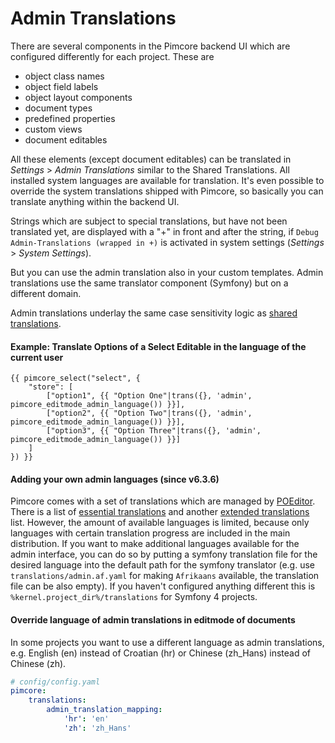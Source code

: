 # Admin Translations 

There are several components in the Pimcore backend UI which are configured differently for each project. These are

* object class names
* object field labels
* object layout components
* document types
* predefined properties
* custom views
* document editables

All these elements (except document editables) can be translated in *Settings* > *Admin Translations* similar to the
Shared Translations. All installed system languages are available for translation. It's even possible to override
the system translations shipped with Pimcore, so basically you can translate anything within the backend UI. 

Strings which are subject to special translations, but have not been translated yet, are displayed with a "+" in front 
and after the string, if `Debug Admin-Translations (wrapped in +)` is activated in system settings (*Settings* > *System Settings*).

But you can use the admin translation also in your custom templates. 
Admin translations use the same translator component (Symfony) but on a different domain.

Admin translations underlay the same case sensitivity logic as [shared translations](./04_Shared_Translations.md#page_Translations_case_sensitivity).

#### Example: Translate Options of a Select Editable in the language of the current user

```twig
{{ pimcore_select("select", {
	"store": [
		["option1", {{ "Option One"|trans({}, 'admin', pimcore_editmode_admin_language()) }}],
		["option2", {{ "Option Two"|trans({}, 'admin', pimcore_editmode_admin_language()) }}],
		["option3", {{ "Option Three"|trans({}, 'admin', pimcore_editmode_admin_language()) }}]
	]
}) }}
```

#### Adding your own admin languages (since v6.3.6)
Pimcore comes with a set of translations which are managed by [POEditor](https://poeditor.com).
There is a list of [essential translations](https://poeditor.com/join/project/VWmZyvFVMH) and another [extended translations](https://poeditor.com/join/project/XliCYYgILb) list.
However, the amount of available languages is limited, because only languages with certain translation progress are
included in the main distribution. 
If you want to make additional languages available for the admin interface, you can do so by putting a symfony translation
file for the desired language into the default path for the symfony translator 
(e.g. use `translations/admin.af.yaml` for making `Afrikaans` available, the translation file can be also empty). 
If you haven't configured anything different this is `%kernel.project_dir%/translations` for Symfony 4 projects.

#### Override language of admin translations in editmode of documents
In some projects you want to use a different language as admin translations, e.g. English (en) instead of Croatian (hr) or Chinese (zh_Hans) instead of Chinese (zh).

```yaml
# config/config.yaml
pimcore:
    translations:
        admin_translation_mapping:
            'hr': 'en'
            'zh': 'zh_Hans'
```
